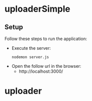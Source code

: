 # uploaderSimple

## Setup
Follow these steps to run the application:

- Execute the server:
    ``` shell
    nodemon server.js
    ```
- Open the follow url in the browser:
    * http://localhost:3000/
# uploader
